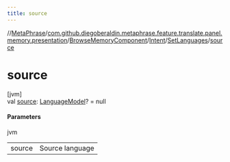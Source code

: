 ```yaml
---
title: source
---
```

//[MetaPhrase](../../../../../index.html)/[com.github.diegoberaldin.metaphrase.feature.translate.panel.memory.presentation](../../../index.html)/[BrowseMemoryComponent](../../index.html)/[Intent](../index.html)/[SetLanguages](index.html)/[source](source.html)



# source



[jvm]\
val [source](source.html): [LanguageModel](../../../../com.github.diegoberaldin.metaphrase.domain.language.data/-language-model/index.html)? = null



#### Parameters


jvm

| | |
|---|---|
| source | Source language |





